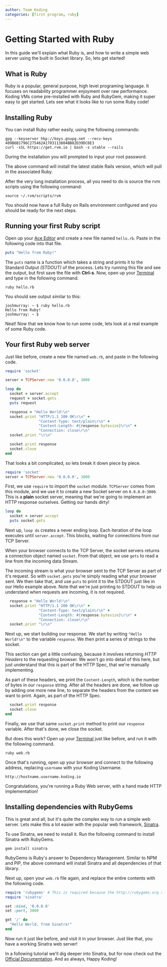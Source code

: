```yaml
---
author: Team Koding
categories: [first program, ruby]
---
```


# Getting Started with Ruby

In this guide we'll explain what Ruby is, and how to write a simple web
server using the built in Socket library. So, lets get started!

## What is Ruby

Ruby is a popular, general purpose, high level programing language. It
focuses on readability programmer enjoyment over raw performance. Koding
VMs come pre-installed with Ruby and RubyGem, making it super easy to get
started. Lets see what it looks like to run some Ruby code!

## Installing Ruby

You can install Ruby rather easily, using the following commands:

```
gpg --keyserver hkp://keys.gnupg.net --recv-keys 409B6B1796C275462A1703113804BB82D39DC0E3
curl -sSL https://get.rvm.io | bash -s stable --rails
```

During the installation you will prompted to input your root password.

The above command will install the latest stable Rails version, which will pull in the associated Ruby.

After the very long installation process, all you need to do is source the rvm scripts using the following command:

```
source ~/.rvm/scripts/rvm
```

You should now have a full Ruby on Rails environment configured and you should be ready for the next steps.

## Running your first Ruby script

Open up your [Ace Editor][ace] and create a new file named `hello.rb`.
Paste in the following code into that file.

```ruby
puts "Hello from Ruby!"
```

The `puts` name is a function which takes a string and prints it to the
Standard Output *(STDOUT)* of the process. Lets try running this file and
see the output, but first save the file with **Ctrl-s**. Now, open up
your [Terminal][terminal] and type in the following command.

```
ruby hello.rb
```

You should see output similar to this:

```
joshmurray: ~ $ ruby hello.rb
Hello from Ruby!
joshmurray: ~ $
```

Neat! Now that we know how to run some code, lets look at a real example
of some Ruby code.

## Your first Ruby web server

Just like before, create a new file named `web.rb`, and paste in the
following code.

```ruby
require 'socket'

server = TCPServer.new '0.0.0.0', 3000

loop do
  socket = server.accept
  request = socket.gets
  puts request

  response = "Hello World!\n"
  socket.print "HTTP/1.1 200 OK\r\n" +
               "Content-Type: text/plain\r\n" +
               "Content-Length: #{response.bytesize}\r\n" +
               "Connection: close\r\n"
  socket.print "\r\n"

  socket.print response
  socket.close
end
```

That looks a bit complicated, so lets break it down piece by piece.

```ruby
require 'socket'
server = TCPServer.new '0.0.0.0', 3000
```

First, we use `require` to import the `socket` module. `TCPServer` comes
from this module, and we use it to create a new Socket server on
`0.0.0.0:3000`. This is a **plain** socket server, meaning that we're
going to implement an HTTP response ourselves. Getting our hands dirty!

```ruby
loop do
  socket = server.accept
  puts socket.gets
```

Next up, `loop do` creates a never ending loop. Each iteration of the
loop executes until `server.accept`. This blocks, waiting for connections
from our TCP Server.

When your browser connects to the TCP Server, the socket servers returns
a connection object named `socket`. From that object, we use `gets` to
read a line from the incoming data Stream.

The incoming stream is what your browser sent to the TCP Server as part
of it's request. So with `socket.gets` you're simply reading what your
browser sent. We then take that, and use `puts` to print it to the STDOUT
just like in our Hello example above. Note that we're just printing to
STDOUT to help us understand when requests are incoming, it is not
required.

```ruby
  response = "Hello World!\n"
  socket.print "HTTP/1.1 200 OK\r\n" +
               "Content-Type: text/plain\r\n" +
               "Content-Length: #{response.bytesize}\r\n" +
               "Connection: close\r\n"
  socket.print "\r\n"
```

Next up, we start building our response. We start by writing `"Hello
World!\n"` to the variable `response`. We then print a series of strings
to the socket.

This section can get a little confusing, because it involves returning
*HTTP Headers* to the requesting browser. We won't go into detail of this
here, but just understand that this is part of the HTTP Spec, that we're
manually implementing.

As part of these headers, we print the `Content-Length`, which is the
number of bytes in our `response` string. After all the headers are done,
we follow up by adding one more new line, to separate the headers from
the content we want to print. Again, as part of the HTTP Spec.

```ruby
  socket.print response
  socket.close
end
```

Finally, we use that same `socket.print` method to print our `response`
variable. After that's done, we close the socket.

But does this work? Open up your [Terminal][terminal] just like before,
and run it with the following command.

```
ruby web.rb
```

Once that's running, open up your browser and connect to the following
address, replacing `username` with your Koding Username.

```
http://hostname.username.koding.io
```

Congratulations, you're running a Ruby Web server, with a hand made HTTP
implementation!

## Installing dependencies with RubyGems

This is great and all, but it's quite the complex way to run a simple web
server. Lets make this a lot easier with the popular web framework,
[Sinatra][sinatra].

To use Sinatra, we need to install it. Run the following command to
install Sinatra with RubyGems.

```
gem install sinatra
```

RubyGems is Ruby's answer to Dependency Management. Similar to NPM and
PIP, the above command will install Sinatra and all dependencies of that
library.

Next up, open your `web.rb` file again, and replace the entire contents
with the following code.

```ruby
require 'rubygems' # This is required because the http://rubygems.org resource is not included automatically for sinatra to boot
require 'sinatra'

set :bind, '0.0.0.0'
set :port, 3000

get '/' do
  "Hello World, from Sinatra!"
end
```

Now run it just like before, and visit it in your browser. Just like
that, you have a working Sinatra web server!

In a following tutorial we'll dig deeper into Sinatra, but for now check
out the [Official Documentation][sinatra]. And as always, Happy Koding!


[koding]: https://koding.com
[ace]: https://koding.com/Ace
[terminal]: https://koding.com/Terminal
[sinatra]: http://www.sinatrarb.com
